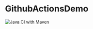 # GithubActionsDemo 


[![Java CI with Maven](https://github.com/Sandyeng/GithubActionsDemo/actions/workflows/maven.yml/badge.svg)](https://github.com/Sandyeng/GithubActionsDemo/actions/workflows/maven.yml)

